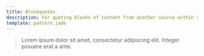 ```yaml
---
title: Blockquotes
description: For quoting blocks of content from another source within your document.
template: pattern.jade
---
```


<blockquote class="blockquote">
  <p class="m-b-0">Lorem ipsum dolor sit amet, consectetur adipiscing elit. Integer posuere erat a ante.</p>
</blockquote>
